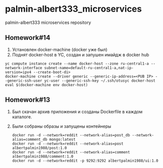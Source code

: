# palmin-albert333_microservices
palmin-albert333 microservices repository
## Homework#14
1. Установлен docker-machine (docker уже был)
2. Поднят docker-host в YC, создан и запушен имайдж в docker hub
```
yc compute instance create --name docker-host --zone ru-central1-a --network-interface subnet-name=default-ru-central1-a,nat-ip-version=ipv4 --create-boot-di>
docker-machine create --driver generic --generic-ip-address=<PUB IP> --generic-ssh-user yc-user --generic-ssh-key ~/.ssh/otusyc docker-host
eval $(docker-machine env docker-host)
```
## Homework#13
1. Был скачан архив приложения и созданы Dockerfile в каждом каталоге.

3. Были собраны образы и запущены контейнеры
   ```
   docker run -d --network=reddit --network-alias=post_db --network-alias=comment_db mongo:latest
   docker run -d --network=reddit --network-alias=post albertpalmin1988/post:1.0
   docker run -d --network=reddit --network-alias=comment albertpalmin1988/comment:1.0
   docker run -d --network=reddit -p 9292:9292 albertpalmin1988/ui:1.0
   ```
